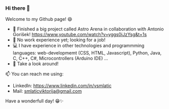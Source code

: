 ### Hi there 👋
Welcome to my Github page! 😄

- 👯 Finished a big project called Astro Arena in collaboration with Antonio Gorišek! https://www.youtube.com/watch?v=yggs0iJzYsg&t=1s
- 🌱 No work experience yet; looking for a job!
- 💻 I have experience in other technologies and programmming languages: web-developmemt (CSS, HTML, Javascript),
 Python, Java, C, C++, C#, Microcontrollers (Arduino IDE) ...
- 🔎 Take a look around!

📫 You can reach me using:
- LinkedIn: https://www.linkedin.com/in/vsmlatic 
- Mail: smlaticviktorija@gmail.com

Have a wonderfull day! 😁✨
<!--
**ViktorijaSml/ViktorijaSml** is a ✨ _special_ ✨ repository because its `README.md` (this file) appears on your GitHub profile.

Here are some ideas to get you started:

- 🔭 I’m currently working on ...
- 🌱 I’m currently learning ...
- 👯 I’m looking to collaborate on ...
- 🤔 I’m looking for help with ...
- 💬 Ask me about ...
- 📫 How to reach me: ...
- 😄 Pronouns: ...
- ⚡ Fun fact: ...
-->
